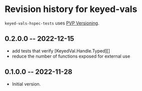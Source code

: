 # Revision history for keyed-vals

`keyed-vals-hspec-tests` uses [PVP Versioning][1].

## 0.2.0.0 -- 2022-12-15

* add tests that verify [KeyedVal.Handle.Typed][]
* reduce the number of functions exposed for external use

## 0.1.0.0 -- 2022-11-28

* Initial version.

[1]: https://pvp.haskell.org
[KeyedVals.Handle.Typed]: https://hackage.haskell.org/package/keyed-vals/docs/KeyedVals-Handle.Typed.html
